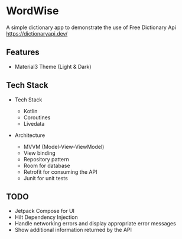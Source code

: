 # WordWise

A simple dictionary app to demonstrate the use of Free Dictionary Api https://dictionaryapi.dev/

## Features

* Material3 Theme (Light & Dark)

## Tech Stack

* Tech Stack
    * Kotlin
    * Coroutines
    * Livedata

* Architecture
    * MVVM (Model-View-ViewModel)
    * View binding
    * Repository pattern
    * Room for database
    * Retrofit for consuming the API
    * Junit for unit tests
  

## TODO

* Jetpack Compose for UI
* Hilt Dependency Injection
* Handle networking errors and display appropriate error messages
* Show additional information returned by the API 
